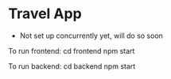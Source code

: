 # Travel App
* Not set up concurrently yet, will do so soon


To run frontend:
cd frontend
npm start

To run backend:
cd backend
npm start
